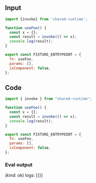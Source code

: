 
## Input

```javascript
import {invoke} from 'shared-runtime';

function useFoo() {
  const x = {};
  const result = invoke(() => x);
  console.log(result);
}

export const FIXTURE_ENTRYPOINT = {
  fn: useFoo,
  params: [],
  isComponent: false,
};

```

## Code

```javascript
import { invoke } from "shared-runtime";

function useFoo() {
  const x = {};
  const result = invoke(() => x);
  console.log(result);
}

export const FIXTURE_ENTRYPOINT = {
  fn: useFoo,
  params: [],
  isComponent: false,
};

```
      
### Eval output
(kind: ok) 
logs: [{}]